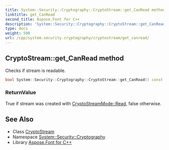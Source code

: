 ```yaml
---
title: System::Security::Cryptography::CryptoStream::get_CanRead method
linktitle: get_CanRead
second_title: Aspose.Font for C++
description: 'System::Security::Cryptography::CryptoStream::get_CanRead method. Checks if stream is readable in C++.'
type: docs
weight: 500
url: /cpp/system.security.cryptography/cryptostream/get_canread/
---
```

## CryptoStream::get_CanRead method


Checks if stream is readable.

```cpp
bool System::Security::Cryptography::CryptoStream::get_CanRead() const override
```


### ReturnValue

True if stream was created with [CryptoStreamMode::Read](../../cryptostreammode/), false otherwise.

## See Also

* Class [CryptoStream](../)
* Namespace [System::Security::Cryptography](../../)
* Library [Aspose.Font for C++](../../../)
